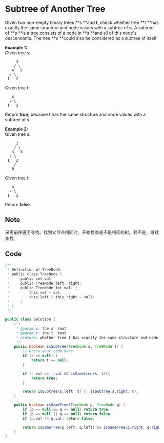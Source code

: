 # Subtree of Another Tree

Given two non-empty binary trees **s **and **t**, check whether tree **t **has exactly the same structure and node values with a subtree of **s**. A subtree of **s **is a tree consists of a node in **s **and all of this node's descendants. The tree **s **could also be considered as a subtree of itself

**Example 1:**\
Given tree s:

```
     3
    / \
   4   5
  / \
 1   2
```

Given tree t:

```
   4 
  / \
 1   2
```

Return **true**, because t has the same structure and node values with a subtree of s.

**Example 2:**\
Given tree s:

```
     3
    / \
   4   5
  / \
 1   2
    /
   0
```

Given tree t:

```
   4
  / \
 1   2
```

Return **false**.

## Note

采用前序遍历寻找。找到父节点相同时，开始检查是不是相同的树。若不是，继续查找

## Code

```java
/**
 * Definition of TreeNode:
 * public class TreeNode {
 *     public int val;
 *     public TreeNode left, right;
 *     public TreeNode(int val) {
 *         this.val = val;
 *         this.left = this.right = null;
 *     }
 * }
 */

public class Solution {
    /**
     * @param s: the s' root
     * @param t: the t' root
     * @return: whether tree t has exactly the same structure and node values with a subtree of s
     */
    public boolean isSubtree(TreeNode s, TreeNode t) {
        // Write your code here
        if (s == null) {
            return t == null;
        }

        if (s.val == t.val && isSametree(s, t)){
            return true;
        }

        return isSubtree(s.left, t) || isSubtree(s.right, t);
    }

    public boolean isSameTree(TreeNode p, TreeNode q) {
        if (p == null && q == null) return true;
        if (p == null || q == null) return false;
        if (p.val != q.val) return false;

        return isSameTree(p.left, q.left) && isSameTree(p.right, q.right);
    }
}
```
